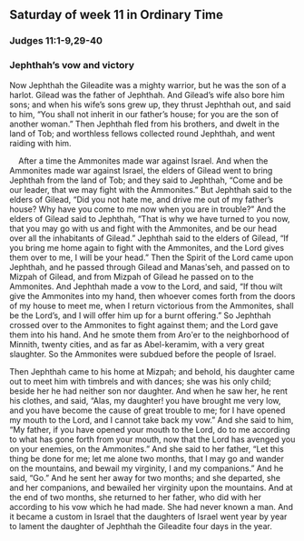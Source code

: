 ## Saturday of week 11 in Ordinary Time

### Judges 11:1-9,29-40

### Jephthah’s vow and victory

Now Jephthah the Gileadite was a mighty warrior, but he was the son of a harlot. Gilead was the father of Jephthah. And Gilead’s wife also bore him sons; and when his wife’s sons grew up, they thrust Jephthah out, and said to him, “You shall not inherit in our father’s house; for you are the son of another woman.” Then Jephthah fled from his brothers, and dwelt in the land of Tob; and worthless fellows collected round Jephthah, and went raiding with him.

    After a time the Ammonites made war against Israel. And when the Ammonites made war against Israel, the elders of Gilead went to bring Jephthah from the land of Tob; and they said to Jephthah, “Come and be our leader, that we may fight with the Ammonites.” But Jephthah said to the elders of Gilead, “Did you not hate me, and drive me out of my father’s house? Why have you come to me now when you are in trouble?” And the elders of Gilead said to Jephthah, “That is why we have turned to you now, that you may go with us and fight with the Ammonites, and be our head over all the inhabitants of Gilead.” Jephthah said to the elders of Gilead, “If you bring me home again to fight with the Ammonites, and the Lord gives them over to me, I will be your head.” Then the Spirit of the Lord came upon Jephthah, and he passed through Gilead and Manasʹseh, and passed on to Mizpah of Gilead, and from Mizpah of Gilead he passed on to the Ammonites. And Jephthah made a vow to the Lord, and said, “If thou wilt give the Ammonites into my hand, then whoever comes forth from the doors of my house to meet me, when I return victorious from the Ammonites, shall be the Lord’s, and I will offer him up for a burnt offering.” So Jephthah crossed over to the Ammonites to fight against them; and the Lord gave them into his hand. And he smote them from Aroʹer to the neighborhood of Minnith, twenty cities, and as far as Abel-keramim, with a very great slaughter. So the Ammonites were subdued before the people of Israel.

Then Jephthah came to his home at Mizpah; and behold, his daughter came out to meet him with timbrels and with dances; she was his only child; beside her he had neither son nor daughter. And when he saw her, he rent his clothes, and said, “Alas, my daughter! you have brought me very low, and you have become the cause of great trouble to me; for I have opened my mouth to the Lord, and I cannot take back my vow.” And she said to him, “My father, if you have opened your mouth to the Lord, do to me according to what has gone forth from your mouth, now that the Lord has avenged you on your enemies, on the Ammonites.” And she said to her father, “Let this thing be done for me; let me alone two months, that I may go and wander on the mountains, and bewail my virginity, I and my companions.” And he said, “Go.” And he sent her away for two months; and she departed, she and her companions, and bewailed her virginity upon the mountains. And at the end of two months, she returned to her father, who did with her according to his vow which he had made. She had never known a man. And it became a custom in Israel that the daughters of Israel went year by year to lament the daughter of Jephthah the Gileadite four days in the year.